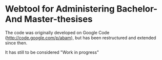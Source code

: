 Webtool for Administering Bachelor- And Master-thesises
====

The code was originally developed on Google Code (http://code.google.com/p/abam), 
but has been restructured and extended since then.

It has still to be considered "Work in progress"

